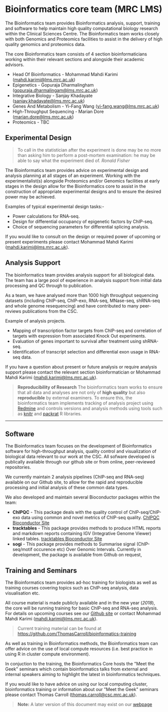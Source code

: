 

Bioinformatics core team (MRC LMS)
=======================

The Bioinformatics team provides Bioinformatics analysis, support, training and software to help maintain high quality computational biology research within the Clinical Sciences Centre. The Bioinformatics team works closely with both Genomics and Proteomics facilities to assist in the delivery of high quality genomics and proteomics data.

The core Bioinformatics team consists of 4 section bioinformaticians working within their relevant sections and alongside their academic advisors.

*   Head Of Bioinformatics - Mohammad Mahdi Karimi (mahdi.karimi@lms.mrc.ac.uk)
*   Epigenetics - Gopuraja Dharmalingham (gopuraja.dharmalingam@lms.mrc.ac.uk)
*   Integrative Biology - Sanjay Khadayate (sanjay.khadayate@lms.mrc.ac.uk)
*   Genes And Metabolism - Yi-Fang Wang (yi-fang.wang@lms.mrc.ac.uk)
*   High-Throughput Sequencing - Marian Dore (marian.dore@lms.mrc.ac.uk)
*   Proteomics - TBC

Experimental Design
-------------
>To call in the statistician after the experiment is done may be no more than asking him to perform a post-mortem examination: he may be able to say what the experiment died of.
*Ronald Fisher*

The Bioinformatics team provides advice on experimental design and analysis planning at all stages of an experiment. 
Working with the experimentalist(s) alongside Proteomics and/or Genomics facilities at early stages in the design allow for the Bioinformatics core to assist in the construction of appropriate experimental designs and to ensure the desired power may be achieved. 

Examples of typical experimental design tasks:-

*  Power calculations for RNA-seq.
*  Design for differential occupancy of epigenetic factors by ChIP-seq.
*  Choice of sequencing parameters for differential splicing analysis.

If you would like to consult on the design or required power of upcoming or present experiments please contact Mohammad Mahdi Karimi (mahdi.karimi@lms.mrc.ac.uk).

Analysis Support
-------------
The bioinformatics team provides analysis support for all biological data. The team has a large pool of experience in analysis support from initial data processing and QC through to publication. 

As a team, we have analysed more than 1000 high throughput sequencing datasets (including ChIP-seq, ChIP-exo,  RNA-seq, MNase-seq, shRNA-seq and whole genome resequencing) and have contributed to many peer-reviews publications from the CSC.

Example of analysis projects.

*	Mapping of transcription factor targets from ChIP-seq and correlation of targets with expression from associated Knock Out experiments.
*	Evaluation of genes important to survival after treatment using shRNA-seq.
*	Identification of transcript selection and differential exon usage in RNA-seq data.

If you have a question about present or future analysis or require analysis support please contact the relevant section bioinformatician or Mohammad Mahdi Karimi (mahdi.karimi@lms.mrc.ac.uk).

> **Reproducibility of Research**
 The bioinformatics team works to ensure that all data and analyses are not only of **high quality** but also **reproducible** by external examiners.
 To ensure this, the bioinformatics team implements tracking of analysis project using [Redmine](http://www.redmine.org/) and controls versions and analysis methods using tools such as [knitr](http://yihui.name/knitr/) and [packrat](http://rstudio.github.io/packrat/) R libraries.

-------------
Software
-------------

The Bioinformatics team focuses on the development of Bioinformatics software for high-throughput analysis, quality control and visualization of biological data relevant to our work at the CSC. All sofware developed is publically available through our github site or from online, peer-reviewed repositories.

We currently maintain 2 analysis pipelines (ChIP-seq and RNA-seq) available on our Github site, to allow for the rapid and reproducible processing and initial analysis of these common data types.

We also developed and maintain several Bioconductor packages within the team:

*	**ChIPQC** - This package deals with the quality control of ChIP-seq/ChIP-exo data using common and novel metrics of ChIP-seq quality. [ChIPQC Bioconductor Site](http://bioconductor.org/packages/release/bioc/html/ChIPQC.html)
*	**tracktables** - This package provides methods to produce HTML reports and markdown reports containing IGV (Integrative Genome Viewer) linked tables. [tracktables Bioconductor Site](http://bioconductor.org/packages/release/bioc/html/tracktables.html)
*	**sogi** - This package provides methods to Summarise signal (ChIP-seq/motif occurence etc) Over Genomic Intervals. Currently in development, the package is available from Github on request,

Training and Seminars
-------------

The Bioinformatics team provides ad-hoc training for biologists as well as training courses covering topics such as ChIP-seq analysis, data visualisation etc.

All course material is made publicly available and in the new year (*2018*), the core will be running training for basic ChIP-seq and RNA-seq analysis. For details on upcoming courses see our [Github site](https://github.com/ThomasCarroll/bioinformatics-training) or contact Mohammad Mahdi Karimi (mahdi.karimi@lms.mrc.ac.uk).

> Current training material can be found at
> https://github.com/ThomasCarroll/bioinformatics-training

As well as training in Bioinformatics methods, the Bioinformatics team can offer advice on the use of local compute resources (i.e. best practice in using R in cluster compute environment). 

In conjuction to the training, the Bioinformatics Core hosts the "Meet the Geek" seminars which contain bioinformatics talks from external and internal speakers aiming to highlight the latest in bioinformatics techniques.

If you would like to have advice on using our local computing cluster, bioinformatics training or information about our "Meet the Geek" seminars please contact Thomas Carroll (thomas.carroll@csc.mrc.ac.uk).

> **Note:**  A later version of this document may exist on our [webpage](http://mrccsc.github.io/)
